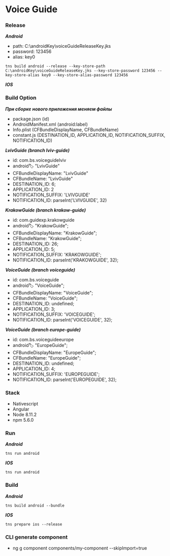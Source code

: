 # Voice Guide


### Release

***Android***
- path: C:\androidKey\voiceGuideReleaseKey.jks
- password: 123456
- alias: key0
```
tns build android --release --key-store-path C:\androidKey\voiceGuideReleaseKey.jks --key-store-password 123456 --key-store-alias key0 --key-store-alias-password 123456
```

***IOS***


### Build Option

***При сборке нового приложения меняем файлы***
- package.json (id)
- AndroidManifest.xml (android:label) 
- Info.plist (CFBundleDisplayName, CFBundleName)
- constant.js (DESTINATION_ID, APPLICATION_ID, NOTIFICATION_SUFFIX, NOTIFICATION_ID)

***LvivGuide (branch lviv-guide)***
- id: com.bs.voiceguidelviv
- android:label: "LvivGuide"
- CFBundleDisplayName: "LvivGuide"
- CFBundleName: "LvivGuide"
- DESTINATION_ID: 6;
- APPLICATION_ID: 2
- NOTIFICATION_SUFFIX: 'LVIVGUIDE'
- NOTIFICATION_ID: parseInt('LVIVGUIDE', 32)

***KrakowGuide (branch krakow-guide)***
- id: com.guidexp.krakowguide
- android:label: "KrakowGuide";
- CFBundleDisplayName: "KrakowGuide";
- CFBundleName: "KrakowGuide";
- DESTINATION_ID: 26;
- APPLICATION_ID: 5;
- NOTIFICATION_SUFFIX: 'KRAKOWGUIDE';
- NOTIFICATION_ID: parseInt('KRAKOWGUIDE', 32);

***VoiceGuide (branch voiceguide)***
- id: com.bs.voiceguide
- android:label: "VoiceGuide";
- CFBundleDisplayName: "VoiceGuide";
- CFBundleName: "VoiceGuide";
- DESTINATION_ID: undefined;
- APPLICATION_ID: 3;
- NOTIFICATION_SUFFIX: 'VOICEGUIDE';
- NOTIFICATION_ID: parseInt('VOICEGUIDE', 32);

***VoiceGuide (branch europe-guide)***
- id: com.bs.voiceguideeurope
- android:label: "EuropeGuide";
- CFBundleDisplayName: "EuropeGuide";
- CFBundleName: "EuropeGuide";
- DESTINATION_ID: undefined;
- APPLICATION_ID: 4;
- NOTIFICATION_SUFFIX: 'EUROPEGUIDE';
- NOTIFICATION_ID: parseInt('EUROPEGUIDE', 32);


### Stack

* Nativescript
* Angular
* Node 8.11.2
* npm 5.6.0


### Run ###

***Android***
```
tns run android
```

***IOS***
```
tns run android
```


### Build

***Android***
```
tns build android --bundle
```

***IOS***
```
tns prepare ios --release
```


### CLI generate component

* ng g component components/my-component --skipImport=true